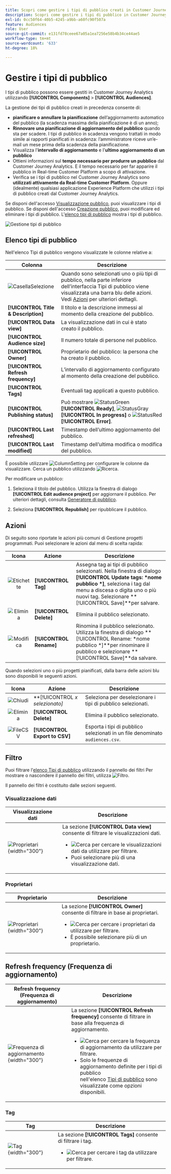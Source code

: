 ```yaml
---
title: Scopri come gestire i tipi di pubblico creati in Customer Journey Analytics
description: Scopri come gestire i tipi di pubblico in Customer Journey Analytics
exl-id: 0cc50f64-40b5-4245-a9bb-a60fc90f507a
feature: Audiences
role: User
source-git-commit: e131fd78ceee67a05a1ea7256e58b4b34ce44ae5
workflow-type: tm+mt
source-wordcount: '633'
ht-degree: 18%

---
```


# Gestire i tipi di pubblico

I tipi di pubblico possono essere gestiti in Customer Journey Analytics utilizzando **[!UICONTROL Components]** > **[!UICONTROL Audiences]**.

La gestione dei tipi di pubblico creati in precedenza consente di:

* **pianificare o annullare la pianificazione** dell’aggiornamento automatico del pubblico (la scadenza massima della pianificazione è di un anno);
* **Rinnovare una pianificazione di aggiornamento del pubblico** quando sta per scadere. I tipi di pubblico in scadenza vengono trattati in modo simile ai rapporti pianificati in scadenza: l’amministratore riceve un’e-mail un mese prima della scadenza della pianificazione.
* Visualizza l&#39;**intervallo di aggiornamento** e l&#39;**ultimo aggiornamento di un pubblico**
* Ottieni informazioni sul **tempo necessario per produrre un pubblico** dal Customer Journey Analytics. E il tempo necessario per far apparire il pubblico in Real-time Customer Platform a scopo di attivazione.
* Verifica se i tipi di pubblico nel Customer Journey Analytics sono **utilizzati attivamente da Real-time Customer Platform**. Oppure (idealmente) qualsiasi applicazione Experience Platform che utilizzi i tipi di pubblico creati dal Customer Journey Analytics.

Se disponi dell&#39;accesso [Visualizzazione pubblico](/help/technotes/access-control.md#user-level-access), puoi visualizzare i tipi di pubblico. Se disponi dell&#39;accesso [Creazione pubblico](/help/technotes/access-control.md#user-level-access), puoi modificare ed eliminare i tipi di pubblico. L&#39;[elenco tipi di pubblico](#audiences-list) mostra i tipi di pubblico.

![Gestione tipi di pubblico](assets/audiences-manager.png)

## Elenco tipi di pubblico

Nell&#39;elenco Tipi di pubblico vengono visualizzate le colonne relative a:

| Colonna | Descrizione |
| --- | --- |
| ![CasellaSelezione](/help/assets/icons/SelectBox.svg) | Quando sono selezionati uno o più tipi di pubblico, nella parte inferiore dell’interfaccia Tipi di pubblico viene visualizzata una barra blu delle azioni. Vedi [Azioni](#actions) per ulteriori dettagli. |
| **[!UICONTROL Title & Description]** | Il titolo e la descrizione immessi al momento della creazione del pubblico. |
| **[!UICONTROL Data view]** | La visualizzazione dati in cui è stato creato il pubblico. |
| **[!UICONTROL Audience size]** | Il numero totale di persone nel pubblico. |
| **[!UICONTROL Owner]** | Proprietario del pubblico: la persona che ha creato il pubblico. |
| **[!UICONTROL Refresh frequency]** | L’intervallo di aggiornamento configurato al momento della creazione del pubblico. |
| **[!UICONTROL Tags]** | Eventuali tag applicati a questo pubblico. |
| **[!UICONTROL Publishing status]** | Può mostrare ![StatusGreen](/help/assets/icons/StatusGreen.svg) **[!UICONTROL Ready]**, ![StatusGray](/help/assets/icons/StatusGray.svg) **[!UICONTROL In progress]** o ![StatusRed](/help/assets/icons/StatusRed.svg) **[!UICONTROL Error]**. |
| **[!UICONTROL Last refreshed]** | Timestamp dell’ultimo aggiornamento del pubblico. |
| **[!UICONTROL Last modified]** | Timestamp dell’ultima modifica o modifica del pubblico. |

È possibile utilizzare ![ColumnSetting](/help/assets/icons/ColumnSetting.svg) per configurare le colonne da visualizzare. Cerca un pubblico utilizzando ![Ricerca](/help/assets/icons/Search.svg).

Per modificare un pubblico:

1. Seleziona il titolo del pubblico. Utilizza la finestra di dialogo **[!UICONTROL Edit audience project]** per aggiornare il pubblico. Per ulteriori dettagli, consulta [Generatore di pubblico](publish.md#audience-builder).

1. Seleziona **[!UICONTROL Republish]** per ripubblicare il pubblico.


## Azioni

Di seguito sono riportate le azioni più comuni di Gestione progetti programmati. Puoi selezionare le azioni dal menu di scelta rapida:

| Icona | Azione | Descrizione |
|:---:|---|---|
| ![Etichette](/help/assets/icons/Labels.svg) | **[!UICONTROL Tag]** | Assegna tag ai tipi di pubblico selezionati. Nella finestra di dialogo **[!UICONTROL Update tags: *nome pubblico *]**, seleziona i tag dal menu a discesa o digita uno o più nuovi tag. Selezionare **[!UICONTROL Save]**per salvare. |
| ![Elimina](/help/assets/icons/Delete.svg) | **[!UICONTROL Delete]** | Elimina il pubblico selezionato. |
| ![Modifica](/help/assets/icons/Edit.svg) | **[!UICONTROL Rename]** | Rinomina il pubblico selezionato. Utilizza la finestra di dialogo **[!UICONTROL Rename: *nome pubblico *]**per rinominare il pubblico e selezionare **[!UICONTROL Save]**da salvare. |

Quando selezioni uno o più progetti pianificati, dalla barra delle azioni blu sono disponibili le seguenti azioni.

| Icona | Azione | Descrizione |
|:---:|---|---|
| ![Chiudi](/help/assets/icons/Close.svg) | **[!UICONTROL *x *selezionato]** | Seleziona per deselezionare i tipi di pubblico selezionati. |
| ![Elimina](/help/assets/icons/Delete.svg) | **[!UICONTROL Delete]** | Elimina il pubblico selezionato. |
| ![FileCSV](/help/assets/icons/FileCSV.svg) | **[!UICONTROL Export to CSV]** | Esporta i tipi di pubblico selezionati in un file denominato `audiences.csv`. |

## Filtro

Puoi filtrare l&#39;[elenco Tipi di pubblico](#audiences-list) utilizzando il pannello dei filtri Per mostrare o nascondere il pannello dei filtri, utilizza ![Filtro](/help/assets/icons/Filter.svg).

Il pannello dei filtri è costituito dalle sezioni seguenti.

### Visualizzazione dati

| Visualizzazione dati | Descrizione |
|---|---|
| ![Proprietari](/help/components/audiences/assets/audiences-filter-dataviews.png){width="300"} | La sezione **[!UICONTROL Data view]** consente di filtrare le visualizzazioni dati. <ul><li>![Cerca](/help/assets/icons/Search.svg) per cercare le visualizzazioni dati da utilizzare per filtrare.</li><li>Puoi selezionare più di una visualizzazione dati.</li></ul> |

### Proprietari

| Proprietario | Descrizione |
|---|---|
| ![Proprietari](/help/components/audiences/assets/audiences-filter-owner.png){width="300"} | La sezione **[!UICONTROL Owner]** consente di filtrare in base ai proprietari. <ul><li>![Cerca](/help/assets/icons/Search.svg) per cercare i proprietari da utilizzare per filtrare.</li><li>È possibile selezionare più di un proprietario. </li></ul> |

## Refresh frequency (Frequenza di aggiornamento)

| Refresh frequency (Frequenza di aggiornamento) | Descrizione |
|---|---|
| ![Frequenza di aggiornamento](/help/components/audiences/assets/audiences-filter-refreshfrequency.png){width="300"} | La sezione **[!UICONTROL Refresh frequency]** consente di filtrare in base alla frequenza di aggiornamento. <ul><li>![Cerca](/help/assets/icons/Search.svg) per cercare la frequenza di aggiornamento da utilizzare per filtrare.</li><li>Solo le frequenze di aggiornamento definite per i tipi di pubblico<br/> nell&#39;elenco [Tipi di pubblico](#audiences-list) sono visualizzate come opzioni disponibili.</li></ul> |


### Tag

| Tag | Descrizione |
|---|---|
| ![Tag](/help/components/audiences/assets/audiences-filter-tags.png){width="300"} | La sezione **[!UICONTROL Tags]** consente di filtrare i tag. <ul><li>![Cerca](/help/assets/icons/Search.svg) per cercare i tag da utilizzare per filtrare. |
